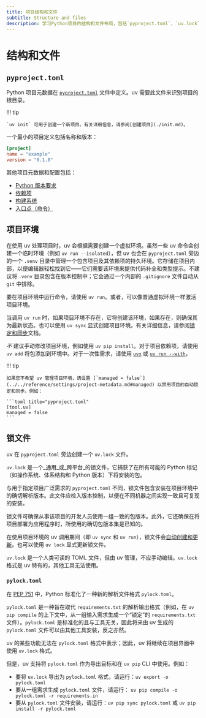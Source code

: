 ```yaml
---
title: 项目结构和文件
subtitle: Structure and files
description: 学习Python项目的结构和文件布局，包括`pyproject.toml`、`uv.lock`、`uv.toml`和`.venv`目录。了解如何组织项目代码、管理依赖项、配置项目和构建分发版。完整指南帮助您高效地组织和发布Python代码。
---
```


# 结构和文件

## `pyproject.toml`

Python 项目元数据在 [`pyproject.toml`](https://packaging.python.org/en/latest/guides/writing-pyproject-toml/) 文件中定义。uv 需要此文件来识别项目的根目录。

!!! tip

    `uv init` 可用于创建一个新项目。有关详细信息，请参阅[创建项目](./init.md)。

一个最小的项目定义包括名称和版本：

```toml title="pyproject.toml"
[project]
name = "example"
version = "0.1.0"
```

其他项目元数据和配置包括：

- [Python 版本要求](./config.md#python)
- [依赖项](./dependencies.md)
- [构建系统](./config.md#_6)
- [入口点（命令）](./config.md#_5)

## 项目环境

在使用 uv 处理项目时，uv 会根据需要创建一个虚拟环境。虽然一些 uv 命令会创建一个临时环境（例如 `uv run --isolated`），但 uv 也会在 `pyproject.toml` 旁边的一个 `.venv` 目录中管理一个包含项目及其依赖项的持久环境。它存储在项目内部，以便编辑器轻松找到它——它们需要该环境来提供代码补全和类型提示。不建议将 `.venv` 目录包含在版本控制中；它会通过一个内部的 `.gitignore` 文件自动从 `git` 中排除。

要在项目环境中运行命令，请使用 `uv run`。或者，可以像普通虚拟环境一样激活项目环境。

当调用 `uv run` 时，如果项目环境不存在，它将创建该环境，如果存在，则确保其为最新状态。也可以使用 `uv sync` 显式创建项目环境。有关详细信息，请参阅[锁定和同步](./sync.md)文档。

_不_ 建议手动修改项目环境，例如使用 `uv pip install`。对于项目依赖项，请使用 `uv add` 将包添加到环境中。对于一次性需求，请使用 [`uvx`](../../guides/tools.md) 或 [`uv run --with`](./run.md#_2)。

!!! tip

    如果您不希望 uv 管理项目环境，请设置 [`managed = false`](../../reference/settings/project-metadata.md#managed) 以禁用项目的自动锁定和同步。例如：

    ```toml title="pyproject.toml"
    [tool.uv]
    managed = false
    ```

## 锁文件

uv 在 `pyproject.toml` 旁边创建一个 `uv.lock` 文件。

`uv.lock` 是一个_通用_或_跨平台_的锁文件，它捕获了在所有可能的 Python 标记（如操作系统、体系结构和 Python 版本）下将安装的包。

与用于指定项目广泛需求的 `pyproject.toml` 不同，锁文件包含安装在项目环境中的确切解析版本。此文件应检入版本控制，以便在不同机器之间实现一致且可复现的安装。

锁文件可确保从事该项目的开发人员使用一组一致的包版本。此外，它还确保在将项目部署为应用程序时，所使用的确切包版本集是已知的。

在使用项目环境的 uv 调用期间（即 `uv sync` 和 `uv run`），锁文件会[自动创建和更新](./sync.md#_2)。也可以使用 `uv lock` 显式更新锁文件。

`uv.lock` 是一个人类可读的 TOML 文件，但由 uv 管理，不应手动编辑。`uv.lock` 格式是 uv 特有的，其他工具无法使用。

### `pylock.toml`

在 [PEP 751](https://peps.python.org/pep-0751/) 中，Python 标准化了一种新的解析文件格式 `pylock.toml`。

`pylock.toml` 是一种旨在取代 `requirements.txt` 的解析输出格式（例如，在 `uv pip compile` 的上下文中，从一组输入需求生成一个“锁定”的 `requirements.txt` 文件）。`pylock.toml` 是标准化的且与工具无关，因此将来由 uv 生成的 `pylock.toml` 文件可以由其他工具安装，反之亦然。

uv 的某些功能无法在 `pylock.toml` 格式中表示；因此，uv 将继续在项目界面中使用 `uv.lock` 格式。

但是，uv 支持将 `pylock.toml` 作为导出目标和在 `uv pip` CLI 中使用。例如：

- 要将 `uv.lock` 导出为 `pylock.toml` 格式，请运行：`uv export -o pylock.toml`
- 要从一组需求生成 `pylock.toml` 文件，请运行：
  `uv pip compile -o pylock.toml -r requirements.in`
- 要从 `pylock.toml` 文件安装，请运行：`uv pip sync pylock.toml` 或
  `uv pip install -r pylock.toml`
